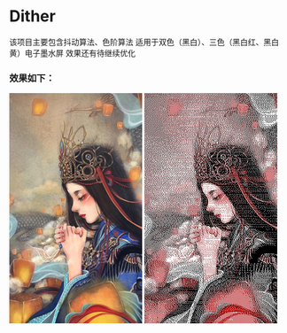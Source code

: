 # Dither 
该项目主要包含抖动算法、色阶算法
适用于双色（黑白）、三色（黑白红、黑白黄）电子墨水屏
效果还有待继续优化

### 效果如下： 
![image](TEST.JPG) 
![image](IMG_0319.JPG) 

